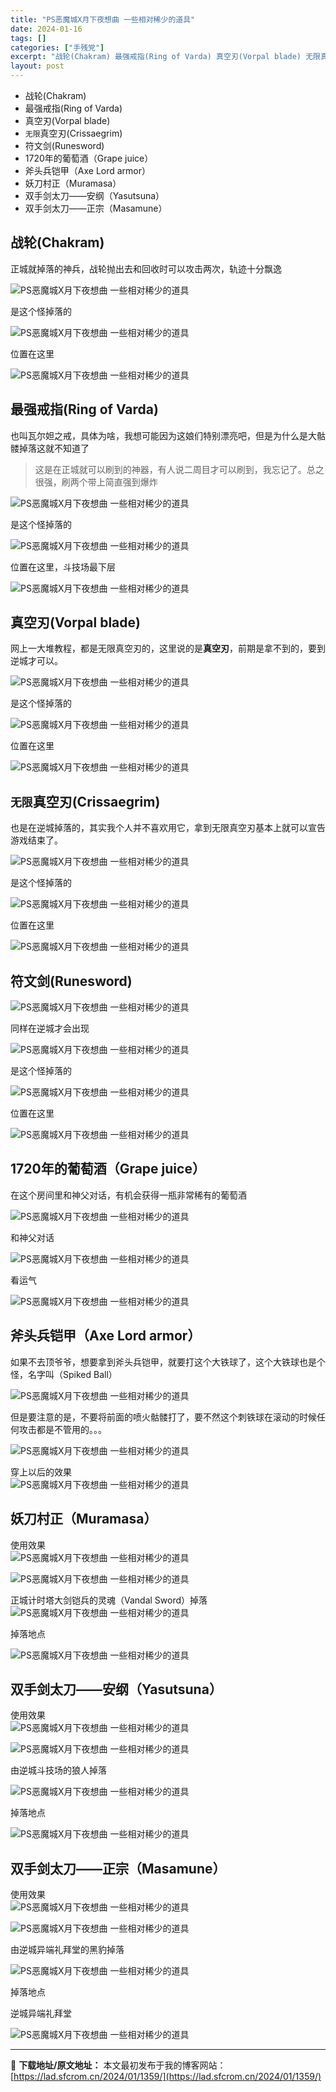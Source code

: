 ```yaml
---
title: "PS恶魔城X月下夜想曲 一些相对稀少的道具"
date: 2024-01-16
tags: []
categories: ["手残党"]
excerpt: "战轮(Chakram) 最强戒指(Ring of Varda) 真空刃(Vorpal blade) 无限真空刃(Crissaegrim) 符文剑(Runesword) 1720年的葡萄酒（Grape juice） 斧头兵铠甲（Axe Lord armor） 妖刀村正（Muramasa） 双手剑太刀—&hellip;"
layout: post
---
```


 <div><ul> <li>战轮(Chakram)</li> <li>最强戒指(Ring of Varda)</li> <li>真空刃(Vorpal blade)</li> <li><code>无限</code>真空刃(Crissaegrim)</li> <li>符文剑(Runesword)</li> <li>1720年的葡萄酒（Grape juice）</li> <li>斧头兵铠甲（Axe Lord armor）</li> <li>妖刀村正（Muramasa）</li> <li>双手剑太刀——安纲（Yasutsuna）</li> <li>双手剑太刀——正宗（Masamune）</li> </ul> </div><a name="ci_title0" ></a><h2>战轮(Chakram)</h2><p>正城就掉落的神兵，战轮抛出去和回收时可以攻击两次，轨迹十分飘逸</p><p><img src="https://lad.sfcrom.cn/wp-content/uploads/2024/01/20240115_65a4cd2828c72.jpg" title="战轮(Chakram)" alt="PS恶魔城X月下夜想曲 一些相对稀少的道具"></p><p>是这个怪掉落的</p><p><img src="https://lad.sfcrom.cn/wp-content/uploads/2024/01/20240115_65a4cd284ecce.jpg" title="正城——锯齿铠甲兵（Discus Lord）" alt="PS恶魔城X月下夜想曲 一些相对稀少的道具"></p><p>位置在这里</p><p><img src="https://lad.sfcrom.cn/wp-content/uploads/2024/01/20240115_65a4cd299c78d.webp" title="正城——锯齿铠甲兵（Discus Lord）" alt="PS恶魔城X月下夜想曲 一些相对稀少的道具"></p><a name="ci_title1" ></a><h2>最强戒指(Ring of Varda)</h2><p>也叫瓦尔妲之戒，具体为啥，我想可能因为这娘们特别漂亮吧，但是为什么是大骷髅掉落这就不知道了</p><blockquote>这是在正城就可以刷到的神器，有人说二周目才可以刷到，我忘记了。总之很强，刷两个带上简直强到爆炸</blockquote><p><img src="https://lad.sfcrom.cn/wp-content/uploads/2024/01/20240115_65a4cd29b5230.jpg" title="最强戒指(Ring of Varda)" alt="PS恶魔城X月下夜想曲 一些相对稀少的道具"></p><p>是这个怪掉落的</p><p><img src="https://lad.sfcrom.cn/wp-content/uploads/2024/01/20240115_65a4cd29dbdcf.jpg" title="巨人骷髅兵（Paranthropus）" alt="PS恶魔城X月下夜想曲 一些相对稀少的道具"></p><p>位置在这里，斗技场最下层</p><p><img src="https://lad.sfcrom.cn/wp-content/uploads/2024/01/20240115_65a4cd38b0bcb.png" title="巨人骷髅兵（Paranthropus）在正城的位置" alt="PS恶魔城X月下夜想曲 一些相对稀少的道具"></p><a name="ci_title2" ></a><h2>真空刃(Vorpal blade)</h2><p>网上一大堆教程，都是无限真空刃的，这里说的是<strong>真空刃</strong>，前期是拿不到的，要到逆城才可以。</p><p><img src="https://lad.sfcrom.cn/wp-content/uploads/2024/01/20240115_65a4cd395121a.jpg" title="真空刃" alt="PS恶魔城X月下夜想曲 一些相对稀少的道具"></p><p>是这个怪掉落的</p><p><img src="https://lad.sfcrom.cn/wp-content/uploads/2024/01/20240115_65a4cd3982246.jpg" title="逆城——信仰恶魔" alt="PS恶魔城X月下夜想曲 一些相对稀少的道具"></p><p>位置在这里</p><p><img src="https://lad.sfcrom.cn/wp-content/uploads/2024/01/20240115_65a4cd39b0e53.jpg" title="逆城——信仰恶魔掉落真空刃" alt="PS恶魔城X月下夜想曲 一些相对稀少的道具"></p><a name="ci_title3" ></a><h2><code>无限</code>真空刃(Crissaegrim)</h2><p>也是在逆城掉落的，其实我个人并不喜欢用它，拿到无限真空刃基本上就可以宣告游戏结束了。</p><p><img src="https://lad.sfcrom.cn/wp-content/uploads/2024/01/20240115_65a4cd39d3954.jpg" title="无限真空刃" alt="PS恶魔城X月下夜想曲 一些相对稀少的道具"></p><p>是这个怪掉落的</p><p><img src="https://lad.sfcrom.cn/wp-content/uploads/2024/01/20240115_65a4cd3a047a3.jpg" title="逆城——Schmoo" alt="PS恶魔城X月下夜想曲 一些相对稀少的道具"></p><p>位置在这里</p><p><img src="https://lad.sfcrom.cn/wp-content/uploads/2024/01/20240115_65a4cd3ac7b95.webp" title="逆城——Schmoo位置" alt="PS恶魔城X月下夜想曲 一些相对稀少的道具"></p><a name="ci_title4" ></a><h2>符文剑(Runesword)</h2><p><img src="https://lad.sfcrom.cn/wp-content/uploads/2024/01/20240115_65a4cd3f45c88.gif" title="符文剑(Runesword)" alt="PS恶魔城X月下夜想曲 一些相对稀少的道具"></p><p>同样在逆城才会出现</p><p><img src="https://lad.sfcrom.cn/wp-content/uploads/2024/01/20240115_65a4cd3f61d11.jpg" title="符文剑(Runesword)" alt="PS恶魔城X月下夜想曲 一些相对稀少的道具"></p><p>是这个怪掉落的</p><p><img src="https://lad.sfcrom.cn/wp-content/uploads/2024/01/20240115_65a4cd3f879ce.jpg" title="Dodo Bird" alt="PS恶魔城X月下夜想曲 一些相对稀少的道具"></p><p>位置在这里</p><p><img src="https://lad.sfcrom.cn/wp-content/uploads/2024/01/20240115_65a4cd405e727.webp" title="Dodo Bird掉落符文剑，要刷很多次哦..." alt="PS恶魔城X月下夜想曲 一些相对稀少的道具"></p><a name="ci_title5" ></a><h2>1720年的葡萄酒（Grape juice）</h2><p>在这个房间里和神父对话，有机会获得一瓶非常稀有的葡萄酒</p><p><img src="https://lad.sfcrom.cn/wp-content/uploads/2024/01/20240115_65a4cd408ac10.jpg" title="礼拜堂神父的房间" alt="PS恶魔城X月下夜想曲 一些相对稀少的道具"></p><p>和神父对话</p><p><img src="https://lad.sfcrom.cn/wp-content/uploads/2024/01/20240115_65a4cd40ab5ff.jpg" title="和神父对话" alt="PS恶魔城X月下夜想曲 一些相对稀少的道具"></p><p>看运气</p><p><img src="https://lad.sfcrom.cn/wp-content/uploads/2024/01/20240115_65a4cd40d8629.jpg" title="看运气，可以获得1720年的葡萄酒（Grape juice）" alt="PS恶魔城X月下夜想曲 一些相对稀少的道具"></p><a name="ci_title6" ></a><h2>斧头兵铠甲（Axe Lord armor）</h2><p>如果不去顶爷爷，想要拿到斧头兵铠甲，就要打这个大铁球了，这个大铁球也是个怪，名字叫（Spiked Ball）</p><p><img src="https://lad.sfcrom.cn/wp-content/uploads/2024/01/20240115_65a4cd4101017.jpg" title="要站在背面打哦" alt="PS恶魔城X月下夜想曲 一些相对稀少的道具"></p><p>但是要注意的是，不要将前面的喷火骷髅打了，要不然这个刺铁球在滚动的时候任何攻击都是不管用的。。。</p><p><img src="https://lad.sfcrom.cn/wp-content/uploads/2024/01/20240115_65a4cd414a6b8.jpg" title="斧头兵铠甲（Axe Lord armor）" alt="PS恶魔城X月下夜想曲 一些相对稀少的道具"></p><p>穿上以后的效果<br><img src="https://lad.sfcrom.cn/wp-content/uploads/2024/01/20240115_65a4cd44e8f04.gif" title="斧头兵铠甲穿上以后的效果，打逆城木乃伊的利器" alt="PS恶魔城X月下夜想曲 一些相对稀少的道具"></p><a name="ci_title7" ></a><h2>妖刀村正（Muramasa）</h2><p>使用效果<br><img src="https://lad.sfcrom.cn/wp-content/uploads/2024/01/20240115_65a4cd47549f8.gif" title="妖刀村正（Muramasa）" alt="PS恶魔城X月下夜想曲 一些相对稀少的道具"></p><p><img src="https://lad.sfcrom.cn/wp-content/uploads/2024/01/20240115_65a4cd47f0669.webp" title="妖刀村正（Muramasa）文字介绍" alt="PS恶魔城X月下夜想曲 一些相对稀少的道具"></p><p>正城计时塔大剑铠兵的灵魂（Vandal Sword）掉落<br><img src="https://lad.sfcrom.cn/wp-content/uploads/2024/01/20240115_65a4cd48c6b4c.webp" title="大剑铠兵的灵魂（Vandal Sword）" alt="PS恶魔城X月下夜想曲 一些相对稀少的道具"></p><p>掉落地点</p><p><img src="https://lad.sfcrom.cn/wp-content/uploads/2024/01/20240115_65a4cd499c0a8.webp" title="正城计时塔——大剑铠兵的灵魂（Vandal Sword）" alt="PS恶魔城X月下夜想曲 一些相对稀少的道具"></p><a name="ci_title8" ></a><h2>双手剑太刀——安纲（Yasutsuna）</h2><p>使用效果<br><img src="https://lad.sfcrom.cn/wp-content/uploads/2024/01/20240115_65a4cd4b7158a.gif" title="双手剑太刀——安纲（Yasutsuna）" alt="PS恶魔城X月下夜想曲 一些相对稀少的道具"></p><p><img src="https://lad.sfcrom.cn/wp-content/uploads/2024/01/20240115_65a4cd4c302ae.webp" title="安纲（Yasutsuna）文字介绍" alt="PS恶魔城X月下夜想曲 一些相对稀少的道具"></p><p>由逆城斗技场的狼人掉落</p><p><img src="https://lad.sfcrom.cn/wp-content/uploads/2024/01/20240115_65a4cd4d0c2c7.webp" title="逆城狼人（Werewolf）" alt="PS恶魔城X月下夜想曲 一些相对稀少的道具"></p><p>掉落地点</p><p><img src="https://lad.sfcrom.cn/wp-content/uploads/2024/01/20240115_65a4cd4dc61bd.webp" title="安纲（Yasutsuna）掉落地点" alt="PS恶魔城X月下夜想曲 一些相对稀少的道具"></p><a name="ci_title9" ></a><h2>双手剑太刀——正宗（Masamune）</h2><p>使用效果<br><img src="https://lad.sfcrom.cn/wp-content/uploads/2024/01/20240115_65a4cd504802d.gif" title="双手剑太刀——正宗（Masamune）" alt="PS恶魔城X月下夜想曲 一些相对稀少的道具"></p><p><img src="https://lad.sfcrom.cn/wp-content/uploads/2024/01/20240115_65a4cd50e6fd6.webp" title="正宗（Masamune）文字介绍" alt="PS恶魔城X月下夜想曲 一些相对稀少的道具"></p><p>由逆城异端礼拜堂的黑豹掉落</p><p><img src="https://lad.sfcrom.cn/wp-content/uploads/2024/01/20240115_65a4cd51b6e6d.webp" title="黑豹（Black Panther）" alt="PS恶魔城X月下夜想曲 一些相对稀少的道具"></p><p>掉落地点</p><p>逆城异端礼拜堂</p><p><img src="https://lad.sfcrom.cn/wp-content/uploads/2024/01/20240115_65a4cd527c7ba.webp" title="正宗（Masamune）掉落地点" alt="PS恶魔城X月下夜想曲 一些相对稀少的道具"></p> </div> 

---
📖 **下载地址/原文地址：** 本文最初发布于我的博客网站：[https://lad.sfcrom.cn/2024/01/1359/](https://lad.sfcrom.cn/2024/01/1359/)
